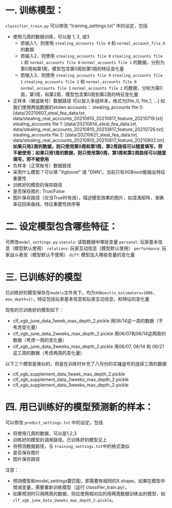 # 一. 训练模型：
`classifier_train.py`
可以修改 "training_settings.txt" 中的设定，包括
+ 使用几周的数据训练，可以是 1, 2, 或3
    - 若输入1，则使用 `stealing_accounts file 0` 和 `normal_account_file_0`的数据
    - 若输入2，则使用 `stealing_accounts file 0` `stealing_accounts file 1` 和 `normal_accounts file 0` `normal_accounts file 1` 的数据，分别为第0周和第1周，模型包含第0周到第1周的特征变化量
    - 若输入3，则使用 `stealing_accounts file 0` `stealing_accounts file 1` `stealing_accounts file 2` 和 `normal_accounts file 0` `normal_accounts file 1` `normal_accounts file 2` 的数据，分别为第0周，第1周，和第2周，模型包含第0周到第2周的特征变化量
+ 正样本（被盗账号）数据路径
可以放入多组样本，格式为[file_0, file_1, ...]
如我们使用两组数据的stolen accounts：
stealing_accounts file 0: [data/20210607_steal_fea_data.txt, data/stealing_real_accounts_20210810_20210817_feature_20210719.txt]
stealing_accounts file 1: [data/20210614_steal_fea_data.txt, data/stealing_real_accounts_20210810_20210817_feature_20210726.txt]
stealing_accounts file 2: [data/20210621_steal_fea_data.txt, data/stealing_real_accounts_20210810_20210817_feature_20210802.txt]
**如果只用2周的数据，则只使用第0周和第1周，第2周路径可以随意填写，将不被使用；如果只用1周的数据，则只使用第0周，第1周和第2周路径可以随意填写，将不被使用**
+ 负样本（正常账号）数据路径
+ 采用什么模型？可以填 "Xgboost" 或 "DNN"。当前只有XGBoost能输出特征重要性
+ 训练好的模型的保存路径
+ 是否保存图片: True/False
+ 图片保存路径（仅当True时有效），描述模型效果的图片，如混淆矩阵，准确率召回率曲线，特征重要性排序等

# 二. 设定模型包含哪些特征：
可修改`model_settings.py`
`usecols`: 读取数据中哪些变量
`personal`: 玩家基本信息（模型默认使用）
`relations`: 玩家互动信息（模型默认使用）
`performance`: 玩家战斗表现（模型默认不使用）
`diff`: 模型加入哪些变量的变化量

# 三. 已训练好的模型
已训练好的模型保存在`models`文件夹下。均为`XGBoost(n_estimators=1000, max_depth=2)`，特征包括玩家基本信息和玩家互动信息，和特征的变化量

现有的已训练好的模型如下：
- clf_xgb_june_data_1week_max_depth_2.pickle 用06/14这一周的数据（不考虑变化量）
- clf_xgb_june_data_2weeks_max_depth_2.pickle 用06/07和06/14这两周的数据（考虑一周的变化量）
- clf_xgb_june_data_3weeks_max_depth_2.pickle 用06/07, 06/14 和 06/21 这三周的数据（考虑两周的变化量）

以下三个模型是类似的，但是在训练时补充了八月份的实锤盗号的连续三周的数据
- clf_xgb_supplement_data_1week_max_depth_2.pickle
- clf_xgb_supplement_data_2weeks_max_depth_2.pickle
- clf_xgb_supplement_data_3weeks_max_depth_2.pickle

# 四. 用已训练好的模型预测新的样本：
可以修改 `predict_settings.txt` 中的设定，包括
+ 将使用几周的数据，可以是1,2,3
+ 训练好的模型的调用路径。已训练好的模型见上
+ 待预测数据路径，与 `training_settings.txt`中的格式类似
+ 是否保存图片
+ 图片保存路径

注意：
+ 预测模型和model_settings要匹配，即需要有相同的X.shape。如果在模型中增减变量，需要重新训练模型（运行 classifier_train.py）。
+ 如果预测时只用两周的数据，则应使用相对应的用两周数据训练出的模型，如 `clf_xgb_june_data_2weeks_max_depth_2.pickle`。
